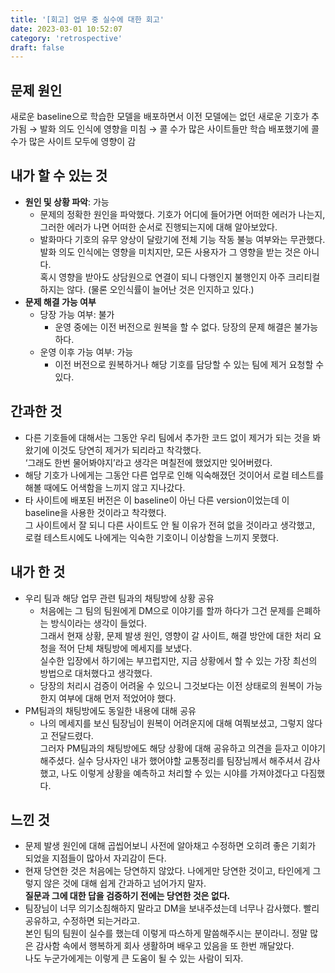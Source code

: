 ```yaml
---
title: '[회고] 업무 중 실수에 대한 회고'
date: 2023-03-01 10:52:07
category: 'retrospective'
draft: false
---
```


## 문제 원인
새로운 baseline으로 학습한 모델을 배포하면서 이전 모델에는 없던 새로운 기호가 추가됨
→ 발화 의도 인식에 영향을 미침 → 콜 수가 많은 사이트들만 학습 배포했기에 콜 수가 많은 사이트 모두에 영향이 감

## 내가 할 수 있는 것
- **원인 및 상황 파악**: 가능
  - 문제의 정확한 원인을 파악했다. 기호가 어디에 들어가면 어떠한 에러가 나는지, 그러한 에러가 나면 어떠한 순서로 진행되는지에 대해 알아보았다.
  - 발화마다 기호의 유무 양상이 달랐기에 전체 기능 작동 불능 여부와는 무관했다.  
    발화 의도 인식에는 영향을 미치지만, 모든 사용자가 그 영향을 받는 것은 아니다.    
    혹시 영향을 받아도 상담원으로 연결이 되니 다행인지 불행인지 아주 크리티컬하지는 않다. (물론 오인식률이 늘어난 것은 인지하고 있다.)
- **문제 해결 가능 여부**
  - 당장 가능 여부: 불가
      - 운영 중에는 이전 버전으로 원복을 할 수 없다. 당장의 문제 해결은 불가능하다.
  - 운영 이후 가능 여부: 가능
      - 이전 버전으로 원복하거나 해당 기호를 담당할 수 있는 팀에 제거 요청할 수 있다.

## 간과한 것
- 다른 기호들에 대해서는 그동안 우리 팀에서 추가한 코드 없이 제거가 되는 것을 봐왔기에 이것도 당연히 제거가 되리라고 착각했다.   
  ‘그래도 한번 물어봐야지’라고 생각은 며칠전에 했었지만 잊어버렸다.
- 해당 기호가 나에게는 그동안 다른 업무로 인해 익숙해졌던 것이어서 로컬 테스트를 해볼 때에도 어색함을 느끼지 않고 지나갔다.  
- 타 사이트에 배포된 버전은 이 baseline이 아닌 다른 version이었는데 이 baseline을 사용한 것이라고 착각했다.   
  그 사이트에서 잘 되니 다른 사이트도 안 될 이유가 전혀 없을 것이라고 생각했고, 로컬 테스트시에도 나에게는 익숙한 기호이니 이상함을 느끼지 못했다.

## 내가 한 것
- 우리 팀과 해당 업무 관련 팀과의 채팅방에 상황 공유
  - 처음에는 그 팀의 팀원에게 DM으로 이야기를 할까 하다가 그건 문제를 은폐하는 방식이라는 생각이 들었다.  
  그래서 현재 상황, 문제 발생 원인, 영향이 갈 사이트, 해결 방안에 대한 처리 요청을 적어 단체 채팅방에 메세지를 보냈다.   
  실수한 입장에서 하기에는 부끄럽지만, 지금 상황에서 할 수 있는 가장 최선의 방법으로 대처했다고 생각했다.
  - 당장의 처리시 검증이 어려울 수 있으니 그것보다는 이전 상태로의 원복이 가능한지 여부에 대해 먼저 적었어야 했다.
- PM팀과의 채팅방에도 동일한 내용에 대해 공유
  - 나의 메세지를 보신 팀장님이 원복이 어려운지에 대해 여쭤보셨고, 그렇지 않다고 전달드렸다.  
  그러자 PM팀과의 채팅방에도 해당 상황에 대해 공유하고 의견을 듣자고 이야기해주셨다. 실수 당사자인 내가 했어야할 교통정리를 팀장님께서 해주셔서 감사했고, 나도 이렇게 상황을 예측하고 처리할 수 있는 시야를 가져야겠다고 다짐했다.

## 느낀 것
- 문제 발생 원인에 대해 곱씹어보니 사전에 알아채고 수정하면 오히려 좋은 기회가 되었을 지점들이 많아서 자괴감이 든다. 
- 현재 당연한 것은 처음에는 당연하지 않았다. 나에게만 당연한 것이고, 타인에게 그렇지 않은 것에 대해 쉽게 간과하고 넘어가지 말자.  
  **질문과 그에 대한 답을 검증하기 전에는 당연한 것은 없다.**
- 팀장님이 너무 의기소침해하지 말라고 DM을 보내주셨는데 너무나 감사했다. 빨리 공유하고, 수정하면 되는거라고.  
  본인 팀의 팀원이 실수를 했는데 이렇게 따스하게 말씀해주시는 분이라니. 정말 많은 감사함 속에서 행복하게 회사 생활하며 배우고 있음을 또 한번 깨달았다.   
  나도 누군가에게는 이렇게 큰 도움이 될 수 있는 사람이 되자.